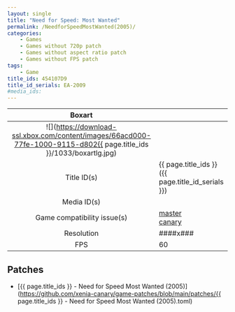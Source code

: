 ```yaml
---
layout: single
title: "Need for Speed: Most Wanted"
permalink: /NeedforSpeedMostWanted(2005)/
categories:
    - Games
    - Games without 720p patch
    - Games without aspect ratio patch
    - Games without FPS patch
tags:
    - Game
title_ids: 454107D9
title_id_serials: EA-2009
#media_ids:
---
```


| Boxart                      |                                                                                        |
| :----:                      | :-                                                                                     |
| ![](https://download-ssl.xbox.com/content/images/66acd000-77fe-1000-9115-d802{{ page.title_ids }}/1033/boxartlg.jpg) |
| Title ID(s)                 | {{ page.title_ids }} ({{ page.title_id_serials }})                                     |
| Media ID(s)                 |                                                                    |
| Game compatibility issue(s) | [master](https://github.com/xenia-project/game-compatibility/issues/)<br>[canary](https://github.com/xenia-canary/game-compatibility/issues/) |
| Resolution                  | ####x###                                                                               |
| FPS                         | 60                                                                                     |

## Patches
* [{{ page.title_ids }} - Need for Speed Most Wanted (2005)](https://github.com/xenia-canary/game-patches/blob/main/patches/{{ page.title_ids }} - Need for Speed Most Wanted (2005).toml)

<!--This page was generated by a script. You can remove this comment once the page is verified to be free of mistakes.-->
